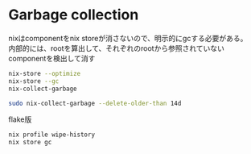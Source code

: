 # Garbage collection

nixはcomponentをnix storeが消さないので、明示的にgcする必要がある。  
内部的には、rootを算出して、それぞれのrootから参照されていないcomponentを検出して消す

```sh
nix-store --optimize
nix-store --gc
nix-collect-garbage

sudo nix-collect-garbage --delete-older-than 14d
```

flake版
```sh
nix profile wipe-history
nix store gc
```
